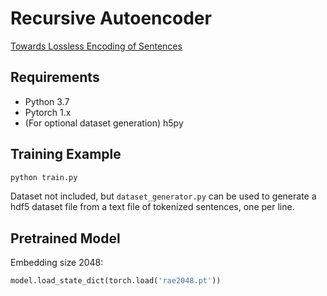 # Recursive Autoencoder
[Towards Lossless Encoding of Sentences](https://arxiv.org/abs/1906.01659)

## Requirements
* Python 3.7
* Pytorch 1.x
* (For optional dataset generation) h5py

## Training Example
```bash
python train.py
```
Dataset not included, but `dataset_generator.py` can be used to generate a hdf5 dataset file from a text file of tokenized sentences, one per line.

## Pretrained Model
Embedding size 2048:
```python
model.load_state_dict(torch.load('rae2048.pt'))
```
